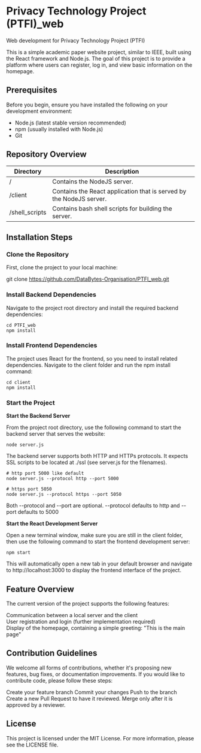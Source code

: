 # Privacy Technology Project (PTFI)_web  
 Web development for Privacy Technology Project (PTFI)  

This is a simple academic paper website project, similar to IEEE, built using the React framework and Node.js. The goal of this project is to provide a platform where users can register, log in, and view basic information on the homepage.  

## Prerequisites  

Before you begin, ensure you have installed the following on your development environment:  

- Node.js (latest stable version recommended)  
- npm (usually installed with Node.js)  
- Git  

## Repository Overview

|Directory|Description|
|---|---|
|/|Contains the NodeJS server.|
|/client|Contains the React application that is served by the NodeJS server.|
|/shell_scripts|Contains bash shell scripts for building the server.|

## Installation Steps  

### Clone the Repository  

First, clone the project to your local machine:  

git clone  https://github.com/DataBytes-Organisation/PTFI_web.git
  
### Install Backend Dependencies  
Navigate to the project root directory and install the required backend dependencies: 
```  
cd PTFI_web  
npm install  
```  
### Install Frontend Dependencies  
The project uses React for the frontend, so you need to install related dependencies. Navigate to the client folder and run the npm install command:
```  
cd client  
npm install  
```  
### Start the Project  
**Start the Backend Server**

From the project root directory, use the following command to start the backend server that serves the website:  
```  
node server.js  
```
The backend server supports both HTTP and HTTPs protocols. It expects SSL scripts to be located at ./ssl (see server.js for the filenames).

```
# http port 5000 like default  
node server.js --protocol http --port 5000
```

```
# https port 5050
node server.js --protocol https --port 5050
```

Both --protocol and --port are optional. --protocol defaults to http and --port defaults to 5000

**Start the React Development Server**

Open a new terminal window, make sure you are still in the client folder, then use the following command to start the frontend development server:  
```  
npm start
```  
This will automatically open a new tab in your default browser and navigate to http://localhost:3000 to display the frontend interface of the project.

## Feature Overview  
The current version of the project supports the following features:  

Communication between a local server and the client  
User registration and login (further implementation required)  
Display of the homepage, containing a simple greeting: "This is the main page"
  
## Contribution Guidelines  
We welcome all forms of contributions, whether it's proposing new features, bug fixes, or documentation improvements. If you would like to contribute code, please follow these steps:  

Create your feature branch 
Commit your changes 
Push to the branch 
Create a new Pull Request to have it reviewed. Merge only after it is approved by a reviewer.
  
## License  
This project is licensed under the MIT License. For more information, please see the LICENSE file.  


  


